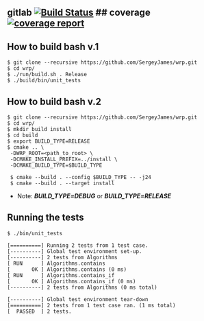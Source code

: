 ## gitlab   [![Build Status](https://gitlab.com/SergeyJames/wrp/badges/master/pipeline.svg)](https://gitlab.com/SergeyJames/wrp/) ## coverage [![coverage report](https://gitlab.com/SergeyJames/wrp/badges/master/coverage.svg)](https://gitlab.com/SergeyJames/wrp/commits/master)

## How to build bash v.1
```
$ git clone --recursive https://github.com/SergeyJames/wrp.git
$ cd wrp/
$ ./run/build.sh . Release
$ ./build/bin/unit_tests
```

## How to build bash v.2
```
$ git clone --recursive https://github.com/SergeyJames/wrp.git
$ cd wrp/
$ mkdir build install
$ cd build
$ export BUILD_TYPE=RELEASE
$ cmake .. \
 -DWRP_ROOT=<path_to_root> \
 -DCMAKE_INSTALL_PREFIX=../install \
 -DCMAKE_BUILD_TYPE=$BUILD_TYPE

 $ cmake --build . --config $BUILD_TYPE -- -j24
 $ cmake --build . --target install
```
 * Note: ***BUILD_TYPE=DEBUG*** or ***BUILD_TYPE=RELEASE***

## Running the tests

```
$ ./bin/unit_tests
```
```
[==========] Running 2 tests from 1 test case.
[----------] Global test environment set-up.
[----------] 2 tests from Algorithms
[ RUN      ] Algorithms.contains
[       OK ] Algorithms.contains (0 ms)
[ RUN      ] Algorithms.contains_if
[       OK ] Algorithms.contains_if (0 ms)
[----------] 2 tests from Algorithms (0 ms total)

[----------] Global test environment tear-down
[==========] 2 tests from 1 test case ran. (1 ms total)
[  PASSED  ] 2 tests.

```